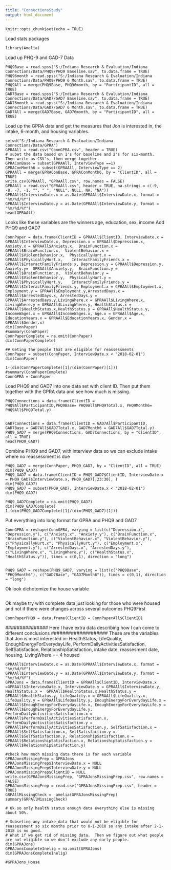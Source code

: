 ```yaml
---
title: "ConnectionsStudy"
output: html_document
---
```


```{r setup, include=FALSE}
knitr::opts_chunk$set(echo = TRUE)
```
Load stats packages
```{r}
library(Amelia)
```


Load up PHQ-9 and GAD-7 Data
```{r}
PHQ9Base = read.spss("S:/Indiana Research & Evaluation/Indiana Connections/Data/PHQ9/PHQ9 Baseline.sav", to.data.frame = TRUE)
PHQ96month = read.spss("S:/Indiana Research & Evaluation/Indiana Connections/Data/PHQ9/PHQ9 6 Month.sav", to.data.frame = TRUE)
PHQ9All = merge(PHQ9Base, PHQ96month, by = "ParticipantID", all = TRUE)
GAD7Base = read.spss("S:/Indiana Research & Evaluation/Indiana Connections/Data/GAD7/GAD7 Baseline.sav", to.data.frame = TRUE)
GAD76month = read.spss("S:/Indiana Research & Evaluation/Indiana Connections/Data/GAD7/GAD7 6 Month.sav", to.data.frame = TRUE)
GAD7All = merge(GAD7Base, GAD76month, by = "ParticipantID", all = TRUE)
```
Load up the GPRA data and get the measures that Jon is interested in, the intake, 6-month, and housing variables.  
```{r}
setwd("S:/Indiana Research & Evaluation/Indiana Connections/Data/GPRA")
GPRAAll = read.csv("ConnGPRA.csv", header = TRUE) 
# subet the data based on 1's for baseline and 2's for six-month.  Then write as CSV's, then merge together.
GPRAConBase = subset(GPRAAll, InterviewType ==1)
GPRAConMonth6 = subset(GPRAAll, InterviewType == 2)
GPRAAll = merge(GPRAConBase, GPRAConMonth6, by = "ClientID", all = TRUE)
write.csv(GPRAAll, "GPRAAll.csv", row.names = FALSE)
GPRAAll = read.csv("GPRAAll.csv", header = TRUE, na.strings = c(-9, -8, -7, -1, "", " ", "NULL", NULL, NA, "NA"))
GPRAAll$InterviewDate.x = as.Date(GPRAAll$InterviewDate.x, format = "%m/%d/%Y") 
GPRAAll$InterviewDate.y = as.Date(GPRAAll$InterviewDate.y, format = "%m/%d/%Y")
head(GPRAAll)
```
Looks like these variables are the winners
age, education, sex, income
Add PHQ9 and GAD7
```{r}
ConnPaper = data.frame(ClientID = GPRAAll$ClientID, InterviewDate.x = GPRAAll$InterviewDate.x, Depression.x = GPRAAll$Depression.x, 	Anxiety.x = GPRAAll$Anxiety.x,	BrainFunction.x = GPRAAll$BrainFunction.x,	ViolentBehavior.x = GPRAAll$ViolentBehavior.x,	PhysicallyHurt.x = GPRAAll$PhysicallyHurt.x,	InteractFamilyFriends.x = GPRAAll$InteractFamilyFriends.x, Depression.y = GPRAAll$Depression.y, Anxiety.y=	GPRAAll$Anxiety.y,	BrainFunction.y = GPRAAll$BrainFunction.y,	ViolentBehavior.y = GPRAAll$ViolentBehavior.y,	PhysicallyHurt.y = GPRAAll$PhysicallyHurt.y,	InteractFamilyFriends.y = GPRAAll$InteractFamilyFriends.y, Employment.x = GPRAAll$Employment.x, Employment.y = GPRAAll$Employment.y,ArrestedDays.x = GPRAAll$ArrestedDays.x, ArrestedDays.y = GPRAAll$ArrestedDays.y,LivingWhere.x = GPRAAll$LivingWhere.x, LivingWhere.y = GPRAAll$LivingWhere.y, HealthStatus.x = GPRAAll$HealthStatus.x,HealthStatus.y = GPRAAll$HealthStatus.y, IncomeWages.x = GPRAAll$IncomeWages.x, Age.x = GPRAAll$Age.x, EducationYears.x = GPRAAll$EducationYears.x, Gender.x = GPRAAll$Gender.x)
dim(ConnPaper)
#summary(ConnPaper)
ConnPaperComplete = na.omit(ConnPaper)
dim(ConnPaperComplete)

## Geting the people that are eligible for reassessments
ConnPaper = subset(ConnPaper, InterviewDate.x < "2018-02-01")
dim(ConnPaper)

1-(dim(ConnPaperComplete)[1]/(dim(ConnPaper)[1]))
#summary(ConnPaperComplete)
ConnGPRA = ConnPaper
```
Load PHQ9 and GAD7 into one data set with client ID.  Then put them together with the GPRA data and see how much is missing.
```{r}
PHQ9Connections = data.frame(ClientID = PHQ9All$ParticipantID,PHQ9Base= PHQ9All$PHQ9Total.x, PHQ9Month6= PHQ9All$PHQ9Total.y)


GAD7Connections = data.frame(ClientID = GAD7All$ParticipantID, GAD7Base = GAD7All$GAD7Total.x, GAD7Month6 = GAD7All$GAD7Total.y)
PHQ9_GAD7 = merge(PHQ9Connections, GAD7Connections, by = "ClientID", all = TRUE)
head(PHQ9_GAD7)
```

Combine PHQ9 and GAD7, with interview data so we can exclude intake where no reassessment is due
```{r}
PHQ9_GAD7 = merge(ConnPaper, PHQ9_GAD7, by = "ClientID", all = TRUE)
dim(PHQ9_GAD7)
PHQ9_GAD7 = data.frame(ClientID = PHQ9_GAD7$ClientID, InterviewDate.x = PHQ9_GAD7$InterviewDate.x, PHQ9_GAD7[,23:30], )
dim(PHQ9_GAD7)
PHQ9_GAD7 = subset(PHQ9_GAD7, InterviewDate.x < "2018-02-01")
dim(PHQ9_GAD7)

PHQ9_GAD7Complete = na.omit(PHQ9_GAD7)
dim(PHQ9_GAD7Complete)
1-(dim(PHQ9_GAD7Complete)[1]/(dim(PHQ9_GAD7)[1]))

```
Put everything into long format for GPRA and PHQ9 and GAD7
```{r}
ConnGPRA = reshape(ConnGPRA, varying = list(c("Depression.x", "Depression.y"), c("Anxiety.x", "Anxiety.y"), c("BrainFunction.x", "BrainFunction.y"), c("ViolentBehavior.x", "ViolentBehavior.y"), c("PhysicallyHurt.x", "PhysicallyHurt.y"), c("Employment.x", "Employment.y"), c("ArrestedDays.x", "ArrestedDays.y"), c("LivingWhere.x", "LivingWhere.y"), c("HealthStatus.x", "HealthStatus.y")), times = c(0,1), direction = "long")


PHQ9_GAD7 = reshape(PHQ9_GAD7, varying = list(c("PHQ9Base", "PHQ9Month6"), c("GAD7Base", "GAD7Month6")), times = c(0,1), direction = "long")
```
Ok look dichotomize the house variable
```{r}

```



Ok maybe try with complete data just looking for those who were housed and not if there were changes across several outcomes
PHQ9First
```{r}
ConnPaperPHQ9 = data.frame(ClientID = ConnPaperAll$ClientID)

```




############### Here I have extra data describing how I can come to different conclusions ####################
These are the variables that Jon is most interested in: HealthStatus, LifeQuality, EnoughEnergyForEverydayLife, PerformDailyActivitiesSatisfaction, SelfSatisfaction, RelationshipSatisfaction, intake date, reassesment date, housing, LivingWhere ==  4 housed
```{r}
GPRAAll$InterviewDate.x = as.Date(GPRAAll$InterviewDate.x, format = "%m/%d/%Y") 
GPRAAll$InterviewDate.y = as.Date(GPRAAll$InterviewDate.y, format = "%m/%d/%Y")
GPRAJons = data.frame(ClientID = GPRAAll$ClientID, InterviewDate.x =GPRAAll$InterviewDate.x, InterviewDate.y = GPRAAll$InterviewDate.y, HealthStatus.x =  GPRAAll$HealthStatus.x,HealthStatus.y = GPRAAll$HealthStatus.y, LifeQuality.x = GPRAAll$LifeQuality.x, LifeQuality.y = GPRAAll$LifeQuality.y, EnoughEnergyForEverydayLife.x = GPRAAll$EnoughEnergyForEverydayLife.x, EnoughEnergyForEverydayLife.y = GPRAAll$EnoughEnergyForEverydayLife.y, PerformDailyActivitiesSatisfaction.x = GPRAAll$PerformDailyActivitiesSatisfaction.x, PerformDailyActivitiesSatisfaction.y = GPRAAll$PerformDailyActivitiesSatisfaction.y, SelfSatisfaction.x = GPRAAll$SelfSatisfaction.x, SelfSatisfaction.y = GPRAAll$SelfSatisfaction.y, RelationshipSatisfaction.x = GPRAAll$RelationshipSatisfaction.x, RelationshipSatisfaction.y = GPRAAll$RelationshipSatisfaction.y)

#check how much missing data there is for each variable
GPRAJonsMissingPrep = GPRAJons
GPRAJonsMissingPrep$InterviewDate.x = NULL
GPRAJonsMissingPrep$InterviewDate.y = NULL
GPRAJonsMissingPrep$ClientID = NULL
write.csv(GPRAJonsMissingPrep, "GPRAJonsMissingPrep.csv", row.names = FALSE)
GPRAJonsMissingPrep = read.csv("GPRAJonsMissingPrep.csv", header = TRUE)
GRPAllMissingCheck =  amelia(GPRAJonsMissingPrep)
summary(GRPAllMissingCheck)

# Ok so only health status enough data everything else is missing about 50%.

# Subseting any intake data that would not be eligible for reassessment so six months prior to 8-1-2018 so any intake after 2-1-2018 is no good.
# What if we get rid of missing data.  Then we figure out what people are not eligible so we don't exclude any early people. 
dim(GPRAJons)
GPRAJonsCompleteInelig = na.omit(GPRAJons)
dim(GPRAJonsCompleteInelig)

#GPRAJons_House
```
